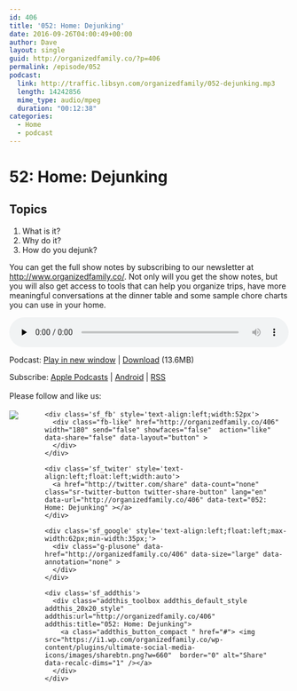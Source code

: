 ```yaml
---
id: 406
title: '052: Home: Dejunking'
date: 2016-09-26T04:00:49+00:00
author: Dave
layout: single
guid: http://organizedfamily.co/?p=406
permalink: /episode/052
podcast:
  link: http://traffic.libsyn.com/organizedfamily/052-dejunking.mp3
  length: 14242856
  mime_type: audio/mpeg
  duration: "00:12:38"
categories:
  - Home
  - podcast
---
```

# 52: Home: Dejunking

## Topics

  1. What is it?
  2. Why do it?
  3. How do you dejunk?

You can get the full show notes by subscribing to our newsletter at <http://www.organizedfamily.co/>. Not only will you get the show notes, but you will also get access to tools that can help you organize trips, have more meaningful conversations at the dinner table and some sample chore charts you can use in your home.

<div class="powerpress_player" id="powerpress_player_5373">
  <audio class="wp-audio-shortcode" id="audio-406-53" preload="none" style="width: 100%;" controls="controls"><source type="audio/mpeg" src="http://traffic.libsyn.com/organizedfamily/052-dejunking.mp3?_=53" /><a href="http://traffic.libsyn.com/organizedfamily/052-dejunking.mp3">http://traffic.libsyn.com/organizedfamily/052-dejunking.mp3</a></audio>
</div>

<p class="powerpress_links powerpress_links_mp3">
  Podcast: <a href="http://traffic.libsyn.com/organizedfamily/052-dejunking.mp3" class="powerpress_link_pinw" target="_blank" title="Play in new window" onclick="return powerpress_pinw('http://organizedfamily.co/?powerpress_pinw=406-podcast');" rel="nofollow">Play in new window</a> | <a href="http://traffic.libsyn.com/organizedfamily/052-dejunking.mp3" class="powerpress_link_d" title="Download" rel="nofollow" download="052-dejunking.mp3">Download</a> (13.6MB)
</p>

<p class="powerpress_links powerpress_subscribe_links">
  Subscribe: <a href="https://itunes.apple.com/us/podcast/organized-family/id1047979605?mt=2&ls=1#episodeGuid=http%3A%2F%2Forganizedfamily.co%2F%3Fp%3D406" class="powerpress_link_subscribe powerpress_link_subscribe_itunes" title="Subscribe on Apple Podcasts" rel="nofollow">Apple Podcasts</a> | <a href="http://subscribeonandroid.com/organizedfamily.co/feed/podcast" class="powerpress_link_subscribe powerpress_link_subscribe_android" title="Subscribe on Android" rel="nofollow">Android</a> | <a href="http://organizedfamily.co/feed/podcast" class="powerpress_link_subscribe powerpress_link_subscribe_rss" title="Subscribe via RSS" rel="nofollow">RSS</a>
</p>

<div class='sfsi_Sicons' style='width: 100%; display: inline-block; vertical-align: middle; text-align:left'>
  <div style='margin:0px 8px 0px 0px; line-height: 24px'>
    <span>Please follow and like us:</span>
  </div>
  
  <div class='sfsi_socialwpr'>
    <div class='sf_subscrbe' style='text-align:left;float:left;width:64px'>
      <a href="http://www.specificfeeds.com/widget/emailsubscribe/MTc5ODgx/OA==/" target="_blank"><img src="https://i2.wp.com/organizedfamily.co/wp-content/plugins/ultimate-social-media-icons/images/follow_subscribe.png?w=660" data-recalc-dims="1" /></a>
    </div>
    
    <div class='sf_fb' style='text-align:left;width:52px'>
      <div class="fb-like" href="http://organizedfamily.co/406" width="180" send="false" showfaces="false"  action="like" data-share="false" data-layout="button" >
      </div>
    </div>
    
    <div class='sf_twiter' style='text-align:left;float:left;width:auto'>
      <a href="http://twitter.com/share" data-count="none" class="sr-twitter-button twitter-share-button" lang="en" data-url="http://organizedfamily.co/406" data-text="052: Home: Dejunking" ></a>
    </div>
    
    <div class='sf_google' style='text-align:left;float:left;max-width:62px;min-width:35px;'>
      <div class="g-plusone" data-href="http://organizedfamily.co/406" data-size="large" data-annotation="none" >
      </div>
    </div>
    
    <div class='sf_addthis'>
      <div class="addthis_toolbox addthis_default_style addthis_20x20_style" addthis:url="http://organizedfamily.co/406" addthis:title="052: Home: Dejunking">
        <a class="addthis_button_compact " href="#"> <img src="https://i1.wp.com/organizedfamily.co/wp-content/plugins/ultimate-social-media-icons/images/sharebtn.png?w=660"  border="0" alt="Share" data-recalc-dims="1" /></a>
      </div>
    </div>
  </div>
</div>